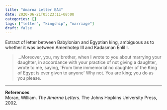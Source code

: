 ```yaml
---
title: "Amarna Letter EA4"
date: 2020-06-21T05:23:11+08:00
categories: []
tags: ["letter", "kingship", "marriage"]
draft: false
---
```


Extract of letter between Babylonian and Egyptian king, ambiguous as to whether it was between Amenhotep III and Kadasman Enlil I.

> ...Moreover, you, my brother, when I wrote to you about marrying your daughter, in accordance with your practice of not giving a daughter, wrote to me, saying, 'From time immemorial no daughter of the King of Egypt is ever given to anyone' Why not. You are king; you do as you please. 

---
**References**  
Moran, William. *The Amarna Letters*. The Johns Hopkins University Press, 2002.
